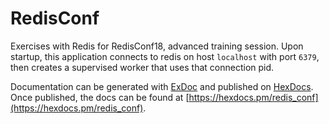 # RedisConf

Exercises with Redis for RedisConf18, advanced training session. Upon startup,
this application connects to redis on host `localhost` with port `6379`, then
creates a supervised worker that uses that connection pid.

Documentation can be generated with [ExDoc](https://github.com/elixir-lang/ex_doc)
and published on [HexDocs](https://hexdocs.pm). Once published, the docs can
be found at [https://hexdocs.pm/redis_conf](https://hexdocs.pm/redis_conf).
